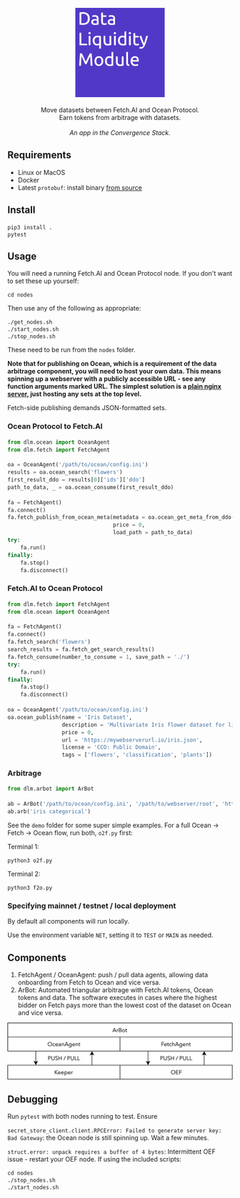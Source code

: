 <p align="center">
    <img src="./img/dlm_logo.png" width="200" />
    <br><br>
    Move datasets between Fetch.AI and Ocean Protocol.<br>
    Earn tokens from arbitrage with datasets.<br><br>
    <i>An app in the Convergence Stack.</i>
</p>


## Requirements

- Linux or MacOS
- Docker
- Latest `protobuf`: install binary [from source](https://github.com/protocolbuffers/protobuf/releases)

## Install

```
pip3 install .
pytest
```

## Usage

You will need a running Fetch.AI and Ocean Protocol node. If you don't want to set these up yourself:
```
cd nodes
```
Then use any of the following as appropriate:
```
./get_nodes.sh
./start_nodes.sh
./stop_nodes.sh
```
These need to be run from the `nodes` folder.

**Note that for publishing on Ocean, which is a requirement of the data arbitrage component, you will need to host your own data. This means spinning up a webserver with a publicly accessible URL - see any function arguments marked URL. The simplest solution is a [plain nginx server](https://nginxconfig.io/?0.index=index.html&0.fallback_html), just hosting any sets at the top level.**

Fetch-side publishing demands JSON-formatted sets.


### Ocean Protocol to Fetch.AI

```python
from dlm.ocean import OceanAgent
from dlm.fetch import FetchAgent

oa = OceanAgent('/path/to/ocean/config.ini')
results = oa.ocean_search('flowers')
first_result_ddo = results[0]['ids']['ddo']
path_to_data, _ = oa.ocean_consume(first_result_ddo)

fa = FetchAgent()
fa.connect()
fa.fetch_publish_from_ocean_meta(metadata = oa.ocean_get_meta_from_ddo(first_result_ddo),
                                 price = 0,
                                 load_path = path_to_data)
try:
    fa.run()
finally:
    fa.stop()
    fa.disconnect()
```

### Fetch.AI to Ocean Protocol

```python
from dlm.fetch import FetchAgent
from dlm.ocean import OceanAgent

fa = FetchAgent()
fa.connect()
fa.fetch_search('flowers')
search_results = fa.fetch_get_search_results()
fa.fetch_consume(number_to_consume = 1, save_path = './')
try:
    fa.run()
finally:
    fa.stop()
    fa.disconnect()

oa = OceanAgent('/path/to/ocean/config.ini')
oa.ocean_publish(name = 'Iris Dataset',
                 description = 'Multivariate Iris flower dataset for linear discriminant analysis.',
                 price = 0,
                 url = 'https://mywebserverurl.io/iris.json',
                 license = 'CCO: Public Domain',
                 tags = ['flowers', 'classification', 'plants'])
```


### Arbitrage

```python
from dlm.arbot import ArBot

ab = ArBot('/path/to/ocean/config.ini', '/path/to/webserver/root', 'https://yourhosting.url')
ab.arb('iris categorical')
```

See the `demo` folder for some super simple examples. For a full Ocean -> Fetch -> Ocean flow, run both, `o2f.py` first:

Terminal 1:
```
python3 o2f.py
```
Terminal 2:
```
python3 f2o.py
```

### Specifying mainnet / testnet / local deployment

By default all components will run locally.

Use the environment variable `NET`, setting it to `TEST` or `MAIN` as needed.

## Components

1. FetchAgent / OceanAgent: push / pull data agents, allowing data onboarding from Fetch to Ocean and vice versa.
2. ArBot: Automated triangular arbitrage with Fetch.AI tokens, Ocean tokens and data. The software executes in cases where the highest bidder on Fetch pays more than the lowest cost of the dataset on Ocean and vice versa.

<p align="center">
    <img src="./img/dlm_stack.png" width="550" />
</p>

## Debugging

Run `pytest` with both nodes running to test. Ensure

`secret_store_client.client.RPCError: Failed to generate server key: Bad Gateway`: the Ocean node is still spinning up. Wait a few minutes.

`struct.error: unpack requires a buffer of 4 bytes`: Intermittent OEF issue - restart your OEF node. If using the included scripts:
```
cd nodes
./stop_nodes.sh
./start_nodes.sh
```

